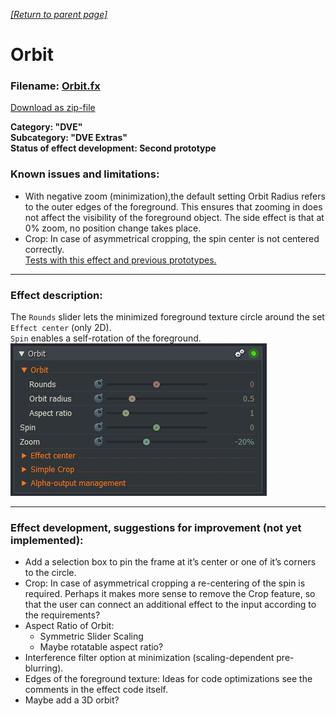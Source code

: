 *[[Return to parent page]](../../../README.md)*  

# Orbit

### Filename: <a href="Orbit.fx" download>Orbit.fx</a> 
[Download as zip-file](Orbit.zip)

**Category: "DVE"  
Subcategory: "DVE Extras"  
Status of effect development: Second prototype**  

### Known issues and limitations:
- With negative zoom (minimization),the default setting Orbit Radius refers to the outer edges of the foreground. 
  This ensures that zooming in does not affect the visibility of the foreground object. 
  The side effect is that at 0% zoom, no position change takes place.  
- Crop: In case of asymmetrical cropping, the spin center is not centered correctly.  
<a href="https://www.lwks.com/index.php?option=com_kunena&func=view&catid=6&id=190102&limit=15&limitstart=15&Itemid=81#190202"  target="blank">Tests with this effect and previous prototypes.</a>  


--------------------------------------------------------------------------

### Effect description:
The `Rounds` slider lets the minimized foreground texture circle around the set `Effect center` (only 2D).  
`Spin` enables a self-rotation of the foreground.  
![](IMG/img1.jpg)


------------------------------------------------------------------------

### Effect development, suggestions for improvement (not yet implemented):
- Add a selection box to pin the frame at it’s center or one of it’s corners to the circle.
- Crop: In case of asymmetrical cropping a re-centering of the spin is required. 
        Perhaps it makes more sense to remove the Crop feature, 
        so that the user can connect an additional effect to the input according to the requirements?
- Aspect Ratio of Orbit: 
  - Symmetric Slider Scaling  
  - Maybe rotatable aspect ratio?  
- Interference filter option at minimization (scaling-dependent pre-blurring).  
- Edges of the foreground texture: Ideas for code optimizations see the comments in the effect code itself.  
- Maybe add a 3D orbit?  
